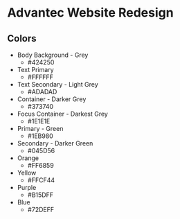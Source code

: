 # Advantec Website Redesign

## Colors

- Body Background - Grey
  - #424250
- Text Primary
  - #FFFFFF
- Text Secondary - Light Grey
  - #ADADAD 
- Container - Darker Grey
  - #373740
- Focus Container - Darkest Grey
  - #1E1E1E
- Primary - Green
  - #1EB980
- Secondary - Darker Green
  - #045D56
- Orange
  - #FF6859
- Yellow
  - #FFCF44
- Purple
  - #B15DFF
- Blue
  - #72DEFF
